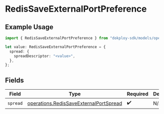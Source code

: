 # RedisSaveExternalPortPreference

## Example Usage

```typescript
import { RedisSaveExternalPortPreference } from "dokploy-sdk/models/operations";

let value: RedisSaveExternalPortPreference = {
  spread: {
    spreadDescriptor: "<value>",
  },
};
```

## Fields

| Field                                                                                            | Type                                                                                             | Required                                                                                         | Description                                                                                      |
| ------------------------------------------------------------------------------------------------ | ------------------------------------------------------------------------------------------------ | ------------------------------------------------------------------------------------------------ | ------------------------------------------------------------------------------------------------ |
| `spread`                                                                                         | [operations.RedisSaveExternalPortSpread](../../models/operations/redissaveexternalportspread.md) | :heavy_check_mark:                                                                               | N/A                                                                                              |